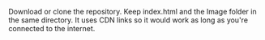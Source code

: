 Download or clone the repository. Keep index.html and the Image folder in the same directory. It uses CDN links so it would work as long as you're connected to the internet.
